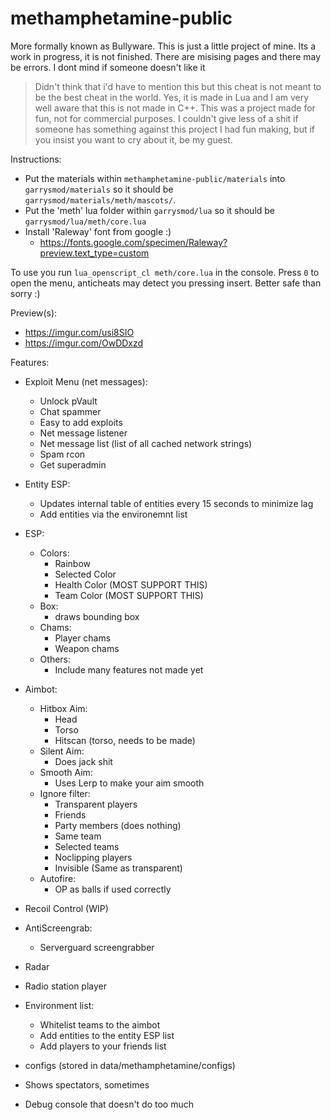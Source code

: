 # methamphetamine-public

More formally known as Bullyware.
This is just a little project of mine. Its a work in progress, it is not finished. There are misising pages and there may be errors.
I dont mind if someone doesn't like it

> Didn't think that i'd have to mention this but this cheat is not meant to be the best cheat in the world. Yes, it is made in Lua and I am very well aware that this is not made in C++. This was a project made for fun, not for commercial purposes. I couldn't give less of a shit if someone has something against this project I had fun making, but if you insist you want to cry about it, be my guest.

Instructions:
- Put the materials within `methamphetamine-public/materials` into `garrysmod/materials` so it should be `garrysmod/materials/meth/mascots/`. 
- Put the 'meth' lua folder within `garrysmod/lua` so it should be `garrysmod/lua/meth/core.lua`
- Install 'Raleway' font from google :)
    - https://fonts.google.com/specimen/Raleway?preview.text_type=custom


To use you run `lua_openscript_cl meth/core.lua` in the console.
Press `0` to open the menu, anticheats may detect you pressing insert. Better safe than sorry :)

Preview(s):
- https://imgur.com/usi8SIO
- https://imgur.com/OwDDxzd

Features:
- Exploit Menu (net messages):
    - Unlock pVault
    - Chat spammer
    - Easy to add exploits
    - Net message listener
    - Net message list (list of all cached network strings)
    - Spam rcon
    - Get superadmin
- Entity ESP:
    - Updates internal table of entities every 15 seconds to minimize lag
    - Add entities via the environemnt list
- ESP:
    - Colors:
        - Rainbow
        - Selected Color
        - Health Color (MOST SUPPORT THIS)
        - Team Color (MOST SUPPORT THIS)
    - Box:
        - draws bounding box
    - Chams:
        - Player chams
        - Weapon chams
    - Others:
        - Include many features not made yet
- Aimbot:
    - Hitbox Aim:
        - Head
        - Torso
        - Hitscan (torso, needs to be made)
    - Silent Aim:
        - Does jack shit
    - Smooth Aim:
        - Uses Lerp to make your aim smooth
    - Ignore filter:
        - Transparent players
        - Friends
        - Party members (does nothing)
        - Same team
        - Selected teams
        - Noclipping players
        - Invisible (Same as transparent)
    - Autofire:
        - OP as balls if used correctly
    
- Recoil Control (WIP)
- AntiScreengrab:
    - Serverguard screengrabber
- Radar
- Radio station player
- Environment list:
    - Whitelist teams to the aimbot
    - Add entities to the entity ESP list
    - Add players to your friends list
- configs (stored in data/methamphetamine/configs)
- Shows spectators, sometimes
- Debug console that doesn't do too much

